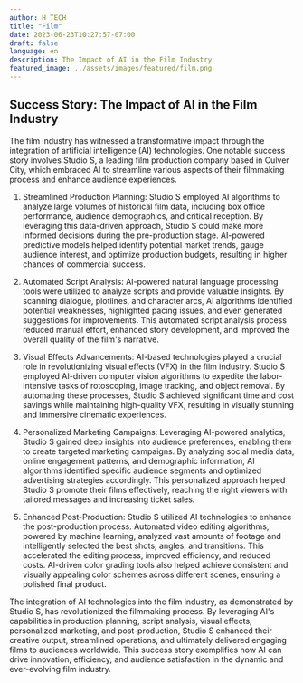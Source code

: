 ```yaml
---
author: H TECH
title: "Film"
date: 2023-06-23T10:27:57-07:00
draft: false
language: en
description: The Impact of AI in the Film Industry
featured_image: ../assets/images/featured/film.png
---
```


## Success Story: The Impact of AI in the Film Industry ##

The film industry has witnessed a transformative impact through the integration of artificial intelligence (AI) technologies. One notable success story involves Studio S, a leading film production company based in Culver City, which embraced AI to streamline various aspects of their filmmaking process and enhance audience experiences.

1. Streamlined Production Planning: Studio S employed AI algorithms to analyze large volumes of historical film data, including box office performance, audience demographics, and critical reception. By leveraging this data-driven approach, Studio S could make more informed decisions during the pre-production stage. AI-powered predictive models helped identify potential market trends, gauge audience interest, and optimize production budgets, resulting in higher chances of commercial success.

2. Automated Script Analysis: AI-powered natural language processing tools were utilized to analyze scripts and provide valuable insights. By scanning dialogue, plotlines, and character arcs, AI algorithms identified potential weaknesses, highlighted pacing issues, and even generated suggestions for improvements. This automated script analysis process reduced manual effort, enhanced story development, and improved the overall quality of the film's narrative.

3. Visual Effects Advancements: AI-based technologies played a crucial role in revolutionizing visual effects (VFX) in the film industry. Studio S employed AI-driven computer vision algorithms to expedite the labor-intensive tasks of rotoscoping, image tracking, and object removal. By automating these processes, Studio S achieved significant time and cost savings while maintaining high-quality VFX, resulting in visually stunning and immersive cinematic experiences.

4. Personalized Marketing Campaigns: Leveraging AI-powered analytics, Studio S gained deep insights into audience preferences, enabling them to create targeted marketing campaigns. By analyzing social media data, online engagement patterns, and demographic information, AI algorithms identified specific audience segments and optimized advertising strategies accordingly. This personalized approach helped Studio S promote their films effectively, reaching the right viewers with tailored messages and increasing ticket sales.

5. Enhanced Post-Production: Studio S utilized AI technologies to enhance the post-production process. Automated video editing algorithms, powered by machine learning, analyzed vast amounts of footage and intelligently selected the best shots, angles, and transitions. This accelerated the editing process, improved efficiency, and reduced costs. AI-driven color grading tools also helped achieve consistent and visually appealing color schemes across different scenes, ensuring a polished final product.

The integration of AI technologies into the film industry, as demonstrated by Studio S, has revolutionized the filmmaking process. By leveraging AI's capabilities in production planning, script analysis, visual effects, personalized marketing, and post-production, Studio S enhanced their creative output, streamlined operations, and ultimately delivered engaging films to audiences worldwide. This success story exemplifies how AI can drive innovation, efficiency, and audience satisfaction in the dynamic and ever-evolving film industry.